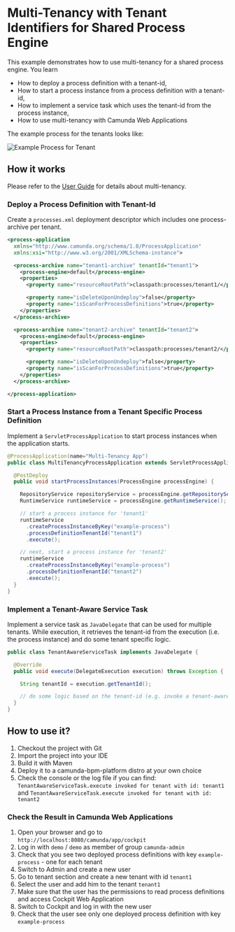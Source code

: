 # Multi-Tenancy with Tenant Identifiers for Shared Process Engine

This example demonstrates how to use multi-tenancy for a shared process engine. You learn

* How to deploy a process definition with a tenant-id,
* How to start a process instance from a process definition with a tenant-id,
* How to implement a service task which uses the tenant-id from the process instance,
* How to use multi-tenancy with Camunda Web Applications

The example process for the tenants looks like:

![Example Process for Tenant](docs/process.png)

## How it works

Please refer to the [User Guide](http://docs.camunda.org/manual/7.12/user-guide/process-engine/multi-tenancy/) for details about multi-tenancy.

### Deploy a Process Definition with Tenant-Id

Create a `processes.xml` deployment descriptor which includes one process-archive per tenant.

``` xml
<process-application
  xmlns="http://www.camunda.org/schema/1.0/ProcessApplication"
  xmlns:xsi="http://www.w3.org/2001/XMLSchema-instance">

  <process-archive name="tenant1-archive" tenantId="tenant1">
    <process-engine>default</process-engine>
    <properties>
      <property name="resourceRootPath">classpath:processes/tenant1/</property>

      <property name="isDeleteUponUndeploy">false</property>
      <property name="isScanForProcessDefinitions">true</property>
    </properties>
  </process-archive>

  <process-archive name="tenant2-archive" tenantId="tenant2">
    <process-engine>default</process-engine>
    <properties>
      <property name="resourceRootPath">classpath:processes/tenant2/</property>

      <property name="isDeleteUponUndeploy">false</property>
      <property name="isScanForProcessDefinitions">true</property>
    </properties>
  </process-archive>

</process-application>
```

### Start a Process Instance from a Tenant Specific Process Definition

Implement a `ServletProcessApplication` to start process instances when the application starts.

``` java
@ProcessApplication(name="Multi-Tenancy App")
public class MultiTenancyProcessApplication extends ServletProcessApplication {

  @PostDeploy
  public void startProcessInstances(ProcessEngine processEngine) {

    RepositoryService repositoryService = processEngine.getRepositoryService();
    RuntimeService runtimeService = processEngine.getRuntimeService();

    // start a process instance for 'tenant1'
    runtimeService
      .createProcessInstanceByKey("example-process")
      .processDefinitionTenantId("tenant1")
      .execute();

    // next, start a process instance for 'tenant2'
    runtimeService
      .createProcessInstanceByKey("example-process")
      .processDefinitionTenantId("tenant2")
      .execute();
  }
}
```

### Implement a Tenant-Aware Service Task

Implement a service task as `JavaDelegate` that can be used for multiple tenants. While execution, it retrieves the tenant-id from the execution (i.e. the process instance) and do some tenant specific logic.  

``` java
public class TenantAwareServiceTask implements JavaDelegate {

  @Override
  public void execute(DelegateExecution execution) throws Exception {

    String tenantId = execution.getTenantId();

    // do some logic based on the tenant-id (e.g. invoke a tenant-aware service)
  }
}
```

## How to use it?

1. Checkout the project with Git
2. Import the project into your IDE
3. Build it with Maven
4. Deploy it to a camunda-bpm-platform distro at your own choice
5. Check the console or the log file if you can find: 
`TenantAwareServiceTask.execute invoked for tenant with id: tenant1` and
`TenantAwareServiceTask.execute invoked for tenant with id: tenant2`

### Check the Result in Camunda Web Applications

1. Open your browser and go to `http://localhost:8080/camunda/app/cockpit`
2. Log in with `demo` / `demo` as member of group `camunda-admin`
3. Check that you see two deployed process definitions with key `example-process` - one for each tenant
4. Switch to Admin and create a new user
5. Go to tenant section and create a new tenant with id `tenant1`
6. Select the user and add him to the tenant `tenant1`
7. Make sure that the user has the permissions to read process definitions and access Cockpit Web Application
8. Switch to Cockpit and log in with the new user
9. Check that the user see only one deployed process definition with key `example-process`

